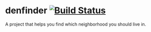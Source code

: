 # denfinder [![Build Status](https://travis-ci.org/ssaamm/denfinder.svg?branch=master)](https://travis-ci.org/ssaamm/denfinder)

A project that helps you find which neighborhood you should live in.
